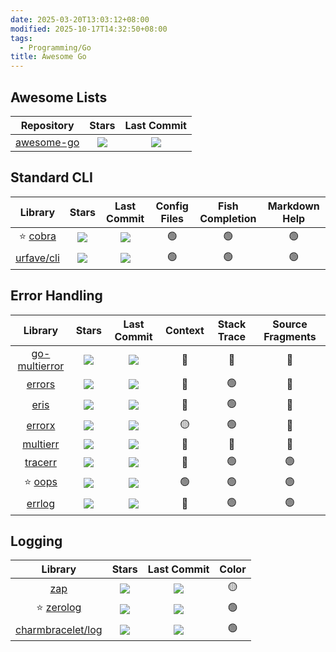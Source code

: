 ```yaml
---
date: 2025-03-20T13:03:12+08:00
modified: 2025-10-17T14:32:50+08:00
tags:
  - Programming/Go
title: Awesome Go
---
```


## Awesome Lists

|                     Repository                      |                               Stars                                |                               Last Commit                                |
| :-------------------------------------------------: | :----------------------------------------------------------------: | :----------------------------------------------------------------------: |
| [awesome-go](https://github.com/avelino/awesome-go) | ![](https://img.shields.io/github/stars/avelino/awesome-go?label=) | ![](https://img.shields.io/github/last-commit/avelino/awesome-go?label=) |

## Standard CLI

|                   Library                   |                            Stars                            |                            Last Commit                            | Config Files | Fish Completion | Markdown Help |
| :-----------------------------------------: | :---------------------------------------------------------: | :---------------------------------------------------------------: | :----------: | :-------------: | :-----------: |
| ⭐ [cobra](https://github.com/spf13/cobra)  | ![](https://img.shields.io/github/stars/spf13/cobra?label=) | ![](https://img.shields.io/github/last-commit/spf13/cobra?label=) |      🟢      |       🟢        |      🟢       |
| [urfave/cli](https://github.com/urfave/cli) | ![](https://img.shields.io/github/stars/urfave/cli?label=)  | ![](https://img.shields.io/github/last-commit/urfave/cli?label=)  |      🟢      |       🟢        |      🟢       |

## Error Handling

|                           Library                           |                                  Stars                                  |                                  Last Commit                                  | Context | Stack Trace | Source Fragments |
| :---------------------------------------------------------: | :---------------------------------------------------------------------: | :---------------------------------------------------------------------------: | :-----: | :---------: | :--------------: |
| [go-multierror](https://github.com/hashicorp/go-multierror) | ![](https://img.shields.io/github/stars/hashicorp/go-multierror?label=) | ![](https://img.shields.io/github/last-commit/hashicorp/go-multierror?label=) |   🔴    |     🔴      |        🔴        |
|       [errors](https://github.com/cockroachdb/errors)       |   ![](https://img.shields.io/github/stars/cockroachdb/errors?label=)    |   ![](https://img.shields.io/github/last-commit/cockroachdb/errors?label=)    |   🔴    |     🟢      |        🔴        |
|         [eris](https://github.com/rotisserie/eris)          |     ![](https://img.shields.io/github/stars/rotisserie/eris?label=)     |     ![](https://img.shields.io/github/last-commit/rotisserie/eris?label=)     |   🔴    |     🟢      |        🔴        |
|        [errorx](https://github.com/joomcode/errorx)         |     ![](https://img.shields.io/github/stars/joomcode/errorx?label=)     |     ![](https://img.shields.io/github/last-commit/joomcode/errorx?label=)     |   🟡    |     🟢      |        🔴        |
|       [multierr](https://github.com/uber-go/multierr)       |    ![](https://img.shields.io/github/stars/uber-go/multierr?label=)     |    ![](https://img.shields.io/github/last-commit/uber-go/multierr?label=)     |   🔴    |     🔴      |        🔴        |
|         [tracerr](https://github.com/ztrue/tracerr)         |      ![](https://img.shields.io/github/stars/ztrue/tracerr?label=)      |      ![](https://img.shields.io/github/last-commit/ztrue/tracerr?label=)      |   🔴    |     🟢      |        🟢        |
|          ⭐ [oops](https://github.com/samber/oops)          |       ![](https://img.shields.io/github/stars/samber/oops?label=)       |       ![](https://img.shields.io/github/last-commit/samber/oops?label=)       |   🟢    |     🟢      |        🟢        |
|        [errlog](https://github.com/snwfdhmp/errlog)         |     ![](https://img.shields.io/github/stars/snwfdhmp/errlog?label=)     |     ![](https://img.shields.io/github/last-commit/snwfdhmp/errlog?label=)     |   🔴    |     🟢      |        🟢        |

## Logging

|                          Library                          |                               Stars                               |                               Last Commit                               | Color |
| :-------------------------------------------------------: | :---------------------------------------------------------------: | :---------------------------------------------------------------------: | :---: |
|           [zap](https://github.com/uber-go/zap)           |    ![](https://img.shields.io/github/stars/uber-go/zap?label=)    |    ![](https://img.shields.io/github/last-commit/uber-go/zap?label=)    |  🟡   |
|        ⭐ [zerolog](https://github.com/rs/zerolog)         |    ![](https://img.shields.io/github/stars/rs/zerolog?label=)     |    ![](https://img.shields.io/github/last-commit/rs/zerolog?label=)     |  🟢   |
| [charmbracelet/log](https://github.com/charmbracelet/log) | ![](https://img.shields.io/github/stars/charmbracelet/log?label=) | ![](https://img.shields.io/github/last-commit/charmbracelet/log?label=) |  🟢   |
